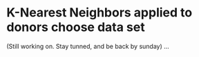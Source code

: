 # K-Nearest Neighbors applied to donors choose data set  
(Still working on. Stay tunned, and be back by sunday) ...
